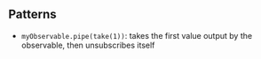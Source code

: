 ## Patterns
* `myObservable.pipe(take(1))`: takes the first value output by the observable, then unsubscribes itself
